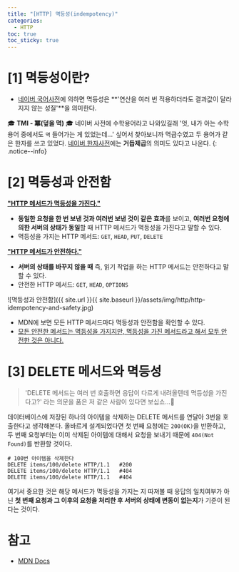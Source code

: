 ```yaml
---
title: "[HTTP] 멱등성(indempotency)"
categories:
  - HTTP
toc: true
toc_sticky: true
---
```


> 

# [1] 멱등성이란?
- [네이버 국어사전](https://ko.dict.naver.com/#/entry/koko/3b4f7ca2ddb64633a9607112fb4af0e0)에 의하면 멱등성은 **'연산을 여러 번 적용하더라도 결과값이 달라지지 않는 성질'**을 의미한다.

🎓 **TMI - 冪(덮을 멱)** 🎓 네이버 사전에 수학용어라고 나와있길래 '엇, 내가 아는 수학용어 중에서도 `멱` 들어가는 게 있었는데...' 싶어서 찾아보니까 멱급수였고 두 용어가 같은 한자를 쓰고 있었다. [네이버 한자사전](https://hanja.dict.naver.com/#/search?query=%E5%86%AA&range=all)에는 **거듭제곱**의 의미도 있다고 나온다. 
{: .notice--info}

# [2] 멱등성과 안전함
**<u>"HTTP 메서드가 멱등성을 가진다."</u>**
- **동일한 요청을 한 번 보낸 것과 여러번 보낸 것이 같은 효과**를 보이고, **여러번 요청에 의한 서버의 상태가 동일**할 때 HTTP 메서드가 멱등성을 가진다고 말할 수 있다.
- 멱등성을 가지는 HTTP 메서드: `GET`, `HEAD`, `PUT`, `DELETE` 

**<u>"HTTP 메서드가 안전하다."</u>**
- **서버의 상태를 바꾸지 않을 때** 즉, 읽기 작업을 하는 HTTP 메서드는 안전하다고 말할 수 있다.
- 안전한 HTTP 메서드: `GET`, `HEAD`, `OPTIONS`

![멱등성과 안전함]({{ site.url }}{{ site.baseurl }}/assets/img/http/http-idempotency-and-safety.jpg)
- MDN에 보면 모든 HTTP 메서드마다 멱등성과 안전함을 확인할 수 있다.
- <u>모든 안전한 메서드는 멱등성을 가지지만, 멱등성을 가진 메서드라고 해서 모두 안전한 것은 아니다.</u>

# [3] DELETE 메서드와 멱등성
> 'DELETE 메서드는 여러 번 호출하면 응답이 다르게 내려올텐데 멱등성을 가진다고?' 라는 의문을 품은 저 같은 사람이 있다면 보십쇼...🤧

데이터베이스에 저장된 하나의 아이템을 삭제하는 DELETE 메서드를 연달아 3번을 호출한다고 생각해본다. 올바르게 설계되었다면 첫 번째 요청에는 `200(OK)`을 반환하고, 두 번째 요청부터는 이미 삭제된 아이템에 대해서 요청을 보내기 때문에 `404(Not Found)`를 반환할 것이다.

```terminal
# 100번 아이템을 삭제한다
DELETE items/100/delete HTTP/1.1   #200
DELETE items/100/delete HTTP/1.1   #404
DELETE items/100/delete HTTP/1.1   #404
```

여기서 중요한 것은 해당 메서드가 멱등성을 가지는 지 따져볼 때 응답의 일치여부가 아닌 **첫 번째 요청과 그 이후의 요청을 처리한 후 서버의 상태에 변동이 없는지**가 기준이 된다는 것이다.

# 참고
- [MDN Docs](https://developer.mozilla.org/ko/docs/Glossary/Idempotent)